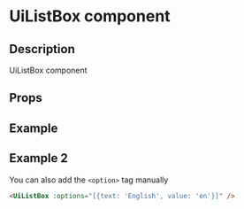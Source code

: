 <script setup>
import UiListBox from '~/uilistbox/src/UiListBox.vue';
import { $options } from '~/uilistbox/src/options.js';

const uiListBoxPlaygroundCode = `<UiListBox :options="[{text: 'English', value: 'en'}]" />`;
const uiListBoxPlaygroundCode2 = `<UiListBox> 
                                      <option value="volvo">Volvo</option> 
                                      <option value="audi">Audi</option>
                                  </UiListBox>`;
</script>

# UiListBox component

## Description

UiListBox component

## Props

<Props :of="UiListBox"></Props>

## Example

<Playground
:code="uiListBoxPlaygroundCode"
:components="{ UiListBox }"> </Playground>

## Example 2

You can also add the `<option>` tag manually
<Playground 
  :code="uiListBoxPlaygroundCode2"
  :components="{ UiListBox }">
</Playground>

```html
<UiListBox :options="[{text: 'English', value: 'en'}]" />
```
